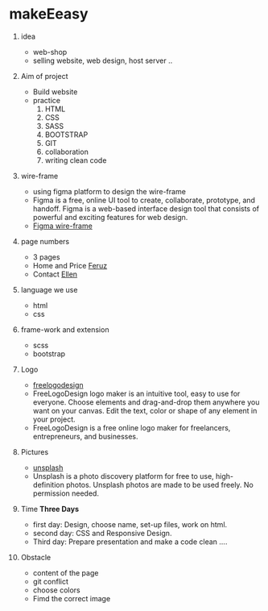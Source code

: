 # makeEeasy


1. idea
     * web-shop
     * selling website, web design, host server ..

2. Aim of project
     * Build website
     * practice
        1. HTML
        2. CSS
        3. SASS
        4. BOOTSTRAP
        5. GIT
        6. collaboration
        7. writing clean code

3. wire-frame
   * using figma platform to design the wire-frame
   * Figma is a free, online UI tool to create, collaborate, prototype,   and handoff. Figma is a web-based interface design tool that consists of powerful and exciting features for web design.
   * [Figma wire-frame](https://www.figma.com/file/IPPOhZz0KtJvxV7tQzG894/Home-page-for-makes-easy?node-id=0%3A1)
   
4. page numbers
     * 3 pages
     * Home and Price [Feruz](https://github.com/Feruzteame)
     * Contact [Ellen](https://github.com/Ellen-Seghers)


5. language we use
      * html
      * css

6. frame-work and extension
      * scss
      * bootstrap

7. Logo
   * [freelogodesign](https://www.freelogodesign.org/)
   * FreeLogoDesign logo maker is an intuitive tool, easy to use for everyone. Choose elements and drag-and-drop them anywhere you want on your canvas. Edit the text, color or shape of any element in your project.
   * FreeLogoDesign is a free online logo maker for freelancers, entrepreneurs, and businesses.

8. Pictures
    * [unsplash](https://unsplash.com/)
    * Unsplash is a photo discovery platform for free to use, high-definition photos. Unsplash photos are made to be   used freely. No permission needed.
      
9. Time <b>Three Days</b>
   * first day: Design, choose name, set-up files, work on html.
   * second day: CSS and Responsive Design.
   * Third day: Prepare presentation and make a code clean ....
 

10. Obstacle
    * content of the page
    * git conflict 
    * choose colors
    * Fimd the correct image
